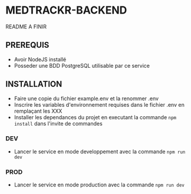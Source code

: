 # MEDTRACKR-BACKEND
README A FINIR
## PREREQUIS
 - Avoir NodeJS installé
 - Posseder une BDD PostgreSQL utilisable par ce service

## INSTALLATION 
 - Faire une copie du fichier example.env et la renommer .env
 - Inscrire les variables d'environnement requises dans le fichier .env en remplaçant les XXX
 - Installer les dependances du projet en executant la commande `npm install` dans l'invite de commandes
### DEV
 - Lancer le service en mode developpement avec la commande `npm run dev`

### PROD
 - Lancer le service en mode production avec la commande `npm run dev`
